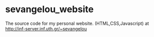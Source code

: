 # sevangelou_website
The source code for my personal website. (HTML,CSS,Javascript) at http://inf-server.inf.uth.gr/~sevangelou
